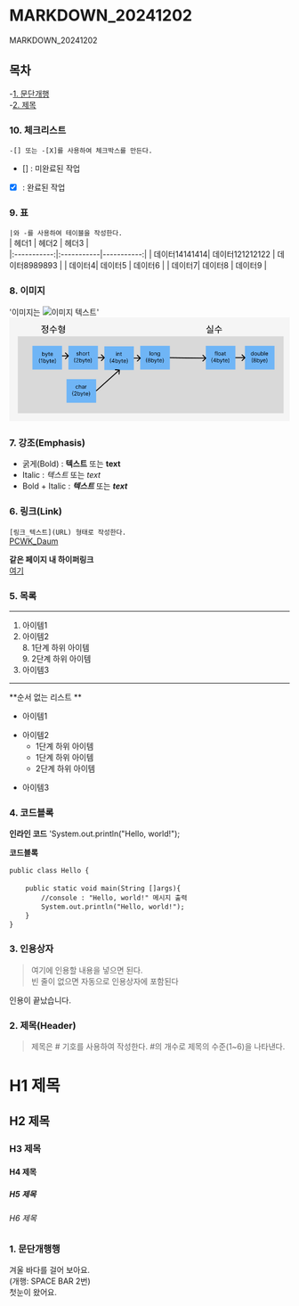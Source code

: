# MARKDOWN_20241202
MARKDOWN_20241202

## 목차
-[1. 문단개행](#1-문단개행)  
-[2. 제목](#2-제목)

### 10. 체크리스트
`-[] 또는 -[X]를 사용하여 체크박스를 만든다.`  
- [] : 미완료된 작업  
- [X] : 완료된 작업

### 9. 표
`|와 -를 사용하여 테이블을 작성한다.`  
| 헤더1 | 헤더2 | 헤더3 |  
|:-----------:|:-----------|-----------:|
| 데이터14141414| 데이터121212122 | 데이터8989893 |
| 데이터4| 데이터5 | 데이터6 |
| 데이터7| 데이터8 | 데이터9 |

### 8. 이미지
'이미지는 ![이미지 텍스트](이미지URL)'  
![Casting](https://github.com/chosungmin1103/MARKDOWN_20241202/blob/main/casting.png)
### 7. 강조(Emphasis)
- 굵게(Bold) : **텍스트**  또는 __text__  
- Italic : *텍스트* 또는 _text_  
- Bold + Italic : ***텍스트*** 또는 ___text___

### 6. 링크(Link)
`[링크_텍스트](URL) 형태로 작성한다.`  
[PCWK_Daum](https://cafe.daum.net/pcwk)  

**같은 페이지 내 하이퍼링크**  
[여기](#4-코드블록)  



### 5. 목록
---
1. 아이템1
2. 아이템2  
   8. 1단계 하위 아이템  
   9. 2단계 하위 아이템  
9. 아이템3
***

**순서 없는 리스트  **
- 아이템1  
+ 아이템2  
  - 1단계 하위 아이템  
  + 1단계 하위 아이템  
  * 2단계 하위 아이템
- 아이템3


### 4. 코드블록
**인라인 코드** 
'System.out.println("Hello, world!");  

**코드블록**  
```
public class Hello {
	
	public static void main(String []args){
		//console : "Hello, world!" 메시지 출력
		System.out.println("Hello, world!");
	}
}
```

### 3. 인용상자
>여기에 인용할 내용을 넣으면 된다.  
>빈 줄이 없으면 자동으로 인용상자에 포함된다  

인용이 끝났습니다.

### 2. 제목(Header)
>제목은 # 기호를 사용하여 작성한다. #의 개수로 제목의 수준(1~6)을 나타낸다.
# H1 제목  
## H2 제목  
### H3 제목  
#### H4 제목  
##### H5 제목  
###### H6 제목  

### 1. 문단개행행
겨울 바다를 걸어 보아요.  
(개행: SPACE BAR 2번)  
첫눈이 왔어요.  
